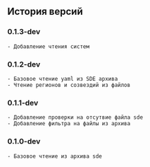 ## История версий

### 0.1.3-dev
    - Добавление чтения систем

### 0.1.2-dev
    - Базовое чтение yaml из SDE архива
    - Чтение регионов и созвездий из файлов

### 0.1.1-dev
    - Добавление проверки на отсутвие файла sde
    - Добавление фильтра на файлы из архива

### 0.1.0-dev
    - Базовое чтение из архива sde